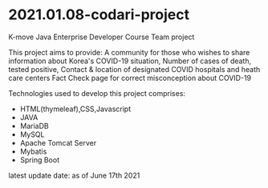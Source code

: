 # 2021.01.08-codari-project
K-move Java Enterprise Developer Course Team project

This project aims to provide: 
 A community for those who wishes to share information about Korea's COVID-19 situation,
 Number of cases of death, tested positive, 
 Contact & location of designated COVID hospitals and heath care centers 
 Fact Check page for correct misconception about COVID-19
 
Technologies used to develop this project comprises:
  - HTML(thymeleaf),CSS,Javascript
  - JAVA
  - MariaDB
  - MySQL
  - Apache Tomcat Server
  - Mybatis
  - Spring Boot
  
  latest update date: as of June 17th 2021
